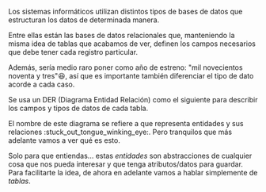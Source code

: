 Los sistemas informáticos utilizan distintos tipos de bases de datos que estructuran los datos de determinada manera. 

Entre ellas están las bases de datos relacionales que, manteniendo la misma idea de tablas que acabamos de ver, definen los campos necesarios que debe tener cada registro particular. 

Además, sería medio raro poner como año de estreno: "mil novecientos noventa y tres":laughing:, así que es importante también diferenciar el tipo de dato acorde a cada caso. 

Se usa un DER (Diagrama Entidad Relación) como el siguiente para describir los campos y tipos de datos de cada tabla.

<div class='mu-erd'
  data-entities='{
    "series_peliculas": {
      "titulo": {
        "type": "Text"
      },
      "descripcion": {
        "type": "Text"
      },
      "creador": {
        "type": "Text"
      },
      "personajes": {
        "type": "Text"
      },
      "temporadas": {
        "type": "Integer"
      },
      "estreno": {
        "type": "Integer"
      },
      "puntaje": {
        "type": "Real"
      }
    }
  }'>
</div>

El nombre de este diagrama se refiere a que representa entidades y sus relaciones :stuck\_out\_tongue\_winking\_eye:. Pero tranquilos que más adelante vamos a ver qué es esto.

Solo para que entiendas... estas _entidades_ son abstracciones de cualquier cosa que nos pueda interesar y que tenga atributos/datos para guardar. Para facilitarte la idea, de ahora en adelante vamos a hablar simplemente de _tablas_. 